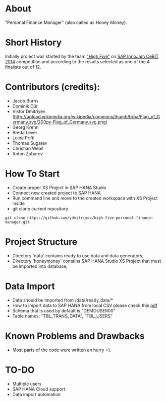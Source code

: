 About
=====
"Personal Finance Manager" (also called as Honey Money).

Short History
=============
Initially project was started by the team ["High Five"](http://wiki.scn.sap.com/wiki/display/events/Team+05+-+The+New+Bank+1) on [SAP InnoJam CeBIT 2014](http://wiki.scn.sap.com/wiki/display/events/SAP+InnoJam+CeBIT+2014) competition and according to the results selected as one of the 4 finalists out of 12.

Contributors (credits):
======================
* Jacob Burns
* Dominik Dür
* Viktor Dmitriyev (http://upload.wikimedia.org/wikipedia/commons/thumb/b/ba/Flag_of_Germany.svg/200px-Flag_of_Germany.svg.png)
* Georg Krenn
* Breda Lever
* Loina Prifti
* Thomas Sugarev
* Christian Weait
* Anton Zubarev

How To Start
============
* Create proper XS Project in SAP HANA Studio
* Connect new created project to SAP HANA
* Run command line and move to the created workspace with XS Project inside
* git clone current repository
```
git clone https://github.com/vdmitriyev/high-five-personal-finance-manager.git
```

Project Structure
=================
* Directory 'data' contains ready to use data and data generators;
* Directory 'honeymoney' contains SAP HANA Studio XS Project that must be imported into database;

Data Import
===========
* Data should be imported from /data/ready_data/*
* How to import data to SAP HANA from local CSV please check this [pdf](https://github.com/vdmitriyev/saphana-demos-bi2course-vlba/blob/master/demo-import-csv-data/import-csv-data.pdf)
* Schema that is used by default is "DEMOUSER00"
* Table names: "TBL_TRANS_DATA", "TBL_USERS"

Known Problems and Drawbacks
============================
* Most parts of the code were written an hurry =).

TO-DO
============================
* Multiple users
* SAP HANA Cloud support
* Data import automation

